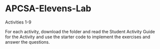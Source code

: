 # APCSA-Elevens-Lab
Activities 1-9

For each activity, download the folder and read the Student Activity Guide for the Activity  and use the starter code to implement the exercises and answer the questions. 
